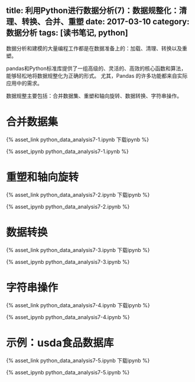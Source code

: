 title: 利用Python进行数据分析(7)：数据规整化：清理、转换、合并、重塑
date: 2017-03-10
category: 数据分析
tags: [读书笔记, python]
---

数据分析和建模的大量编程工作都是在数据准备上的：加载、清理、转换以及重塑。

pandas和Python标准库提供了一组高级的、灵活的、高效的核心函数和算法，
能够轻松地将数据规整化为正确的形式。
尤其，Pandas 的许多功能都来自实际应用中的需求。

数据规整主要包括：合并数据集、重塑和轴向旋转、数据转换、字符串操作。

<!-- more -->

# 合并数据集

{% asset_link python_data_analysis7-1.ipynb 下载ipynb %}

{% asset_ipynb python_data_analysis7-1.ipynb %}


# 重塑和轴向旋转

{% asset_link python_data_analysis7-2.ipynb 下载ipynb %}

{% asset_ipynb python_data_analysis7-2.ipynb %}


# 数据转换

{% asset_link python_data_analysis7-3.ipynb 下载ipynb %}

{% asset_ipynb python_data_analysis7-3.ipynb %}


# 字符串操作


{% asset_link python_data_analysis7-4.ipynb 下载ipynb %}

{% asset_ipynb python_data_analysis7-4.ipynb %}

# 示例：usda食品数据库

{% asset_link python_data_analysis7-5.ipynb 下载ipynb %}

{% asset_ipynb python_data_analysis7-5.ipynb %}


